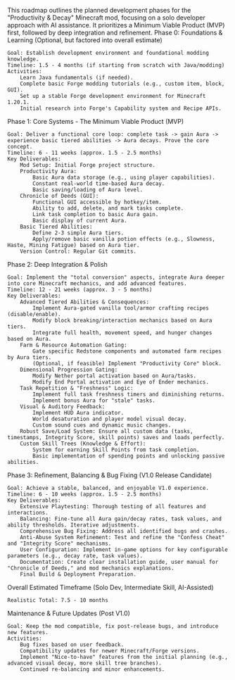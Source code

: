 This roadmap outlines the planned development phases for the "Productivity & Decay" Minecraft mod, focusing on a solo developer approach with AI assistance. It prioritizes a Minimum Viable Product (MVP) first, followed by deep integration and refinement.
Phase 0: Foundations & Learning (Optional, but factored into overall estimate)

    Goal: Establish development environment and foundational modding knowledge.
    Timeline: 1.5 - 4 months (if starting from scratch with Java/modding)
    Activities:
        Learn Java fundamentals (if needed).
        Complete basic Forge modding tutorials (e.g., custom item, block, GUI).
        Set up a stable Forge development environment for Minecraft 1.20.1.
        Initial research into Forge's Capability system and Recipe APIs.

Phase 1: Core Systems - The Minimum Viable Product (MVP)

    Goal: Deliver a functional core loop: complete task -> gain Aura -> experience basic tiered abilities -> Aura decays. Prove the core concept.
    Timeline: 6 - 11 weeks (approx. 1.5 - 2.5 months)
    Key Deliverables:
        Mod Setup: Initial Forge project structure.
        Productivity Aura:
            Basic Aura data storage (e.g., using player capabilities).
            Constant real-world time-based Aura decay.
            Basic saving/loading of Aura level.
        Chronicle of Deeds (GUI):
            Functional GUI accessible by hotkey/item.
            Ability to add, delete, and mark tasks complete.
            Link task completion to basic Aura gain.
            Basic display of current Aura.
        Basic Tiered Abilities:
            Define 2-3 simple Aura tiers.
            Apply/remove basic vanilla potion effects (e.g., Slowness, Haste, Mining Fatigue) based on Aura tier.
        Version Control: Regular Git commits.

Phase 2: Deep Integration & Polish

    Goal: Implement the "total conversion" aspects, integrate Aura deeper into core Minecraft mechanics, and add advanced features.
    Timeline: 12 - 21 weeks (approx. 3 - 5 months)
    Key Deliverables:
        Advanced Tiered Abilities & Consequences:
            Implement Aura-gated vanilla tool/armor crafting recipes (disable/enable).
            Modify block breaking/interaction mechanics based on Aura tiers.
            Integrate full health, movement speed, and hunger changes based on Aura.
        Farm & Resource Automation Gating:
            Gate specific Redstone components and automated farm recipes by Aura tiers.
            (Optional, if feasible) Implement "Productivity Core" block.
        Dimensional Progression Gating:
            Modify Nether portal activation based on Aura/tasks.
            Modify End Portal activation and Eye of Ender mechanics.
        Task Repetition & "Freshness" Logic:
            Implement full task freshness timers and diminishing returns.
            Implement bonus Aura for "stale" tasks.
        Visual & Auditory Feedback:
            Implement HUD Aura indicator.
            World desaturation and player model visual decay.
            Custom sound cues and dynamic music changes.
        Robust Save/Load System: Ensure all custom data (tasks, timestamps, Integrity Score, skill points) saves and loads perfectly.
        Custom Skill Trees (Knowledge & Effort):
            System for earning Skill Points from task completion.
            Basic implementation of spending points and unlocking passive abilities.

Phase 3: Refinement, Balancing & Bug Fixing (V1.0 Release Candidate)

    Goal: Achieve a stable, balanced, and enjoyable V1.0 experience.
    Timeline: 6 - 10 weeks (approx. 1.5 - 2.5 months)
    Key Deliverables:
        Extensive Playtesting: Thorough testing of all features and interactions.
        Balancing: Fine-tune all Aura gain/decay rates, task values, and ability thresholds. Iterative adjustments.
        Comprehensive Bug Fixing: Address all identified bugs and crashes.
        Anti-Abuse System Refinement: Test and refine the "Confess Cheat" and "Integrity Score" mechanisms.
        User Configuration: Implement in-game options for key configurable parameters (e.g., decay rate, task values).
        Documentation: Create clear installation guide, user manual for "Chronicle of Deeds," and mod mechanics explanations.
        Final Build & Deployment Preparation.

Overall Estimated Timeframe (Solo Dev, Intermediate Skill, AI-Assisted)

    Realistic Total: 7.5 - 10 months

Maintenance & Future Updates (Post V1.0)

    Goal: Keep the mod compatible, fix post-release bugs, and introduce new features.
    Activities:
        Bug fixes based on user feedback.
        Compatibility updates for newer Minecraft/Forge versions.
        Implement "Nice-to-have" features from the initial planning (e.g., advanced visual decay, more skill tree branches).
        Continued re-balancing and minor enhancements.